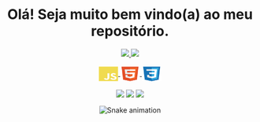 <h1 align="center">Olá! Seja muito bem vindo(a) ao meu repositório.</h1>

<div align="center">
  <a href="https://github.com/michellemoura-prog">
  <img height="150em" src="https://github-readme-stats.vercel.app/api?username=michellemoura-prog&show_icons=true&theme=dracula&include_all_commits=true&count_private=true"/>
  <img height="150em" src="https://github-readme-stats.vercel.app/api/top-langs/?username=michellemoura-prog&layout=compact&langs_count=7&theme=dracula"/>
</div>
  
  <div align="center"><br>
  <img align="center" alt="Js" height="30" width="40" src="https://raw.githubusercontent.com/devicons/devicon/master/icons/javascript/javascript-plain.svg">
  <img align="center" alt="HTML" height="30" width="40" src="https://raw.githubusercontent.com/devicons/devicon/master/icons/html5/html5-original.svg">
  <img align="center" alt="CSS" height="30" width="40" src="https://raw.githubusercontent.com/devicons/devicon/master/icons/css3/css3-original.svg">
  </div>

  <div  align="center"><br> 
  <a href="https://www.instagram.com/michellemourajp/" target="_blank"><img src="https://img.shields.io/badge/-Instagram-%23E4405F?style=for-the-badge&logo=instagram&logoColor=white" target="_blank"></a>
  <a href = "mailto:michelle.zmoura@gmail.com"><img src="https://img.shields.io/badge/-Gmail-%23333?style=for-the-badge&logo=gmail&logoColor=white" target="_blank"></a>
  <a href="https://www.linkedin.com/in/michelle-moura-b65343169/" target="_blank"><img src="https://img.shields.io/badge/-LinkedIn-%230077B5?style=for-the-badge&logo=linkedin&logoColor=white" target="_blank"></a> 
 
  ![Snake animation](https://github.com/michellemoura-prog/michellemoura-prog/blob/output/github-contribution-grid-snake.svg)
 
</div>  

